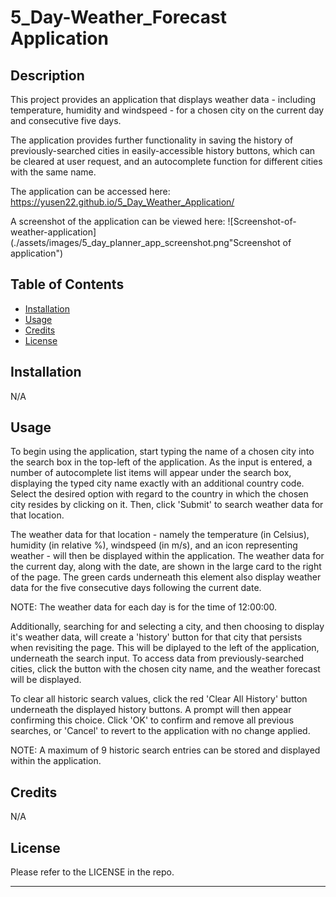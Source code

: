 # 5_Day-Weather_Forecast Application


## Description

This project provides an application that displays weather data - including temperature, humidity and windspeed - for a chosen city on the current day and consecutive five days. 

The application provides further functionality in saving the history of previously-searched cities in easily-accessible history buttons, which can be cleared at user request, and an autocomplete function for different cities with the same name. 


The application can be accessed here: https://yusen22.github.io/5_Day_Weather_Application/

A screenshot of the application can be viewed here: ![Screenshot-of-weather-application](./assets/images/5_day_planner_app_screenshot.png"Screenshot of application")



## Table of Contents

- [Installation](#installation)
- [Usage](#usage)
- [Credits](#credits)
- [License](#license)


## Installation

N/A 


## Usage

To begin using the application, start typing the name of a chosen city into the search box in the top-left of the application. As the input is entered, a number of autocomplete list items will appear under the search box, displaying the typed city name exactly with an additional country code. Select the desired option with regard to the country in which the chosen city resides by clicking on it. Then, click 'Submit' to search weather data for that location.  

The weather data for that location - namely the temperature (in Celsius), humidity (in relative %), windspeed (in m/s), and an icon representing weather - will then be displayed within the application. The weather data for the current day, along with the date, are shown in the large card to the right of the page. The green cards underneath this element also display weather data for the five consecutive days following the current date.

NOTE: The weather data for each day is for the time of 12:00:00.

Additionally, searching for and selecting a city, and then choosing to display it's weather data, will create a 'history' button for that city that persists when revisiting the page. This will be diplayed to the left of the application, underneath the search input. To access data from previously-searched cities, click the button with the chosen city name, and the weather forecast will be displayed.

To clear all historic search values, click the red 'Clear All History' button underneath the displayed history buttons. A prompt will then appear confirming this choice. Click 'OK' to confirm and remove all previous searches, or 'Cancel' to revert to the application with no change applied. 

NOTE: A maximum of 9 historic search entries can be stored and displayed within the application.



## Credits

N/A 


## License

Please refer to the LICENSE in the repo. 

---